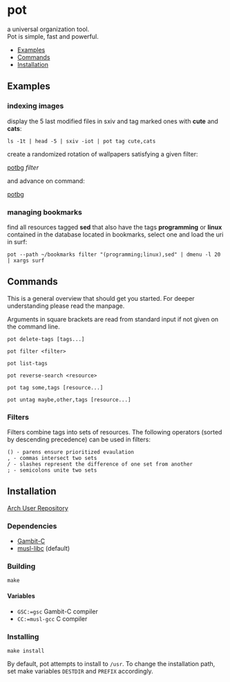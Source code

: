 pot
===

a universal organization tool.  
Pot is simple, fast and powerful.

- [Examples](#examples)
- [Commands](#commands)
- [Installation](#installation)

Examples
--------

### indexing images

display the 5 last modified files in sxiv and tag marked ones with
**cute** and **cats**:

```shell
ls -1t | head -5 | sxiv -iot | pot tag cute,cats
```

create a randomized rotation of wallpapers satisfying a given filter:

[potbg] _filter_ 

and advance on command:

[potbg]

### managing bookmarks

find all resources tagged **sed** that also have the tags
**programming** or **linux** contained in the database located in
bookmarks, select one and load the uri in surf:

```shell
pot --path ~/bookmarks filter "(programming;linux),sed" | dmenu -l 20 | xargs surf
```

Commands
--------

This is a general overview that should get you started. For deeper
understanding please read the manpage.

Arguments in square brackets are read from standard input if not given
on the command line.

`pot delete-tags [tags...]`

`pot filter <filter>`

`pot list-tags`

`pot reverse-search <resource>`

`pot tag some,tags [resource...]`

`pot untag maybe,other,tags [resource...]`

### Filters

Filters combine tags into sets of resources. The following operators
(sorted by descending precedence) can be used in filters:

```
() - parens ensure prioritized evaulation
, - commas intersect two sets
/ - slashes represent the difference of one set from another
; - semicolons unite two sets
```

Installation
------------

[Arch User Repository](https://aur.archlinux.org/packages/pot)

### Dependencies

- [Gambit-C][gambit]
- [musl-libc][musl] (default)

### Building

`make`

#### Variables

- `GSC:=gsc` Gambit-C compiler
- `CC:=musl-gcc` C compiler

### Installing

`make install`

By default, pot attempts to install to `/usr`. To change the
installation path, set make variables `DESTDIR` and `PREFIX` accordingly.

[potbg]: https://github.com/motersen/dotfiles/blob/master/potbg/bin/potbg
[gambit]: http://gambitscheme.org/wiki/index.php/Main_Page
[musl]: http://www.musl-libc.org/
